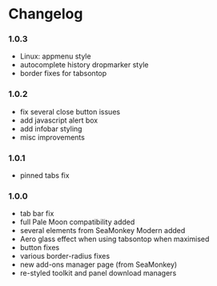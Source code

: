 # Changelog

### 1.0.3
- Linux: appmenu style
- autocomplete history dropmarker style
- border fixes for tabsontop

### 1.0.2
- fix several close button issues
- add javascript alert box
- add infobar styling
- misc improvements

### 1.0.1
- pinned tabs fix

### 1.0.0
- tab bar fix
- full Pale Moon compatibility added
- several elements from SeaMonkey Modern added
- Aero glass effect when using tabsontop when maximised
- button fixes
- various border-radius fixes
- new add-ons manager page (from SeaMonkey)
- re-styled toolkit and panel download managers